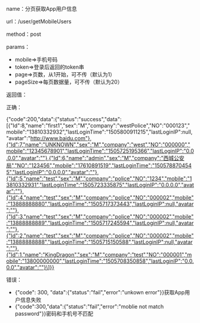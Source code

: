 name：分页获取App用户信息

url：/user/getMobileUsers

method：post

params：

* mobile=&gt;手机号码
* token=&gt;登录后返回的token串
* page=&gt;页数，从1开始，可不传（默认为1）
* pageSize=&gt;每页数据量，可不传（默认为20）

返回值：

正确：

{"code":200,"data":{"status":"success","data":\[{"Id":8,"name":"first1","sex":"M","company":"westPolice","NO":"000123","mobile":"13810332932","lastLoginTime":"1505800911215","lastLoginIP":null,"avatar":"http://www.baidu.com"},{"Id":7,"name":"UNKNOWN","sex":"M","company":"west","NO":"000000","mobile":"12345678901","lastLoginTime":"1505725195366","lastLoginIP":"0.0.0.0","avatar":""},{"Id":6,"name":"admin","sex":"M","company":"西城公安局","NO":"123456","mobile":"17610891519","lastLoginTime":"1505788704545","lastLoginIP":"0.0.0.0","avatar":""},{"Id":5,"name":"test","sex":"M","company":"police","NO":"1234","mobile":"13810332931","lastLoginTime":"1505723335875","lastLoginIP":"0.0.0.0","avatar":""},{"Id":4,"name":"test","sex":"M","company":"police","NO":"000002","mobile":"13888888880","lastLoginTime":"1505717373443","lastLoginIP":null,"avatar":""},{"Id":3,"name":"test","sex":"M","company":"police","NO":"000002","mobile":"13888888889","lastLoginTime":"1505717245594","lastLoginIP":null,"avatar":""},{"Id":2,"name":"test","sex":"M","company":"police","NO":"000002","mobile":"13888888888","lastLoginTime":"1505715150588","lastLoginIP":null,"avatar":""},{"Id":1,"name":"KingDragon","sex":"M","company":"test","NO":"000001","mobile":"13800000000","lastLoginTime":"1505708350858","lastLoginIP":"0.0.0.0","avatar":""}\]}}

错误：

* {"code": 300, "data":{"status":"fail","error":"unkown error"}}获取App用户信息失败
* {"code":300,"data":{"status":"fail","error":"moblie not match password"}}密码和手机号不匹配



